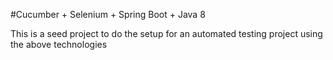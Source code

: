 #Cucumber + Selenium + Spring Boot + Java 8

This is a seed project to do the setup for an automated testing project using the above technologies
